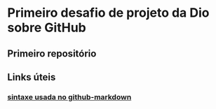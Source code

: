 # Primeiro desafio de projeto da Dio sobre GitHub
## Primeiro repositório

## Links úteis
### [sintaxe usada no github-markdown](https://www.markdownguide.org/basic-syntax/)
